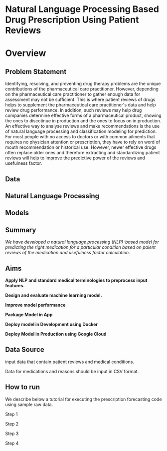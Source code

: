 # Natural Language Processing Based Drug Prescription Using Patient Reviews #


# Overview
## Problem Statement ##
Identifying, resolving, and preventing drug therapy problems are the unique contributions of the pharmaceutical care practitioner. However, depending on the pharmaceutical care practitioner to gather enough data for assessment may not be sufficient. This is where patient reviews of drugs helps to supplement the pharmaceutical care practitioner's data and help review drug performance. In addition, such reviews may help drug companies determine effective forms of a pharmaceutical product, showing the ones to discotinue in production and the ones to focus on in production. An effective way to analyse reviews and make recommendations is the use of natural language processing and classification modeling for prediction. For most people with no access to doctors or with common ailments that requires no physician attention or prescription, they have to rely on word of mouth recommendation or historical use. However, newer effective drugs often replace older ones and therefore extracting and standardizing patient reviews will help to improve the predictive power of the reviews and usefulness factor.

## Data ##

## Natural Language Processing ## 

## Models ##

## Summary ##
*We have developed a natural language processing (NLP)-based model for predicting the right medication for a particular condition based on paient reviews of the medication and usefulness factor calculation.*

## Aims ##
**Apply NLP and standard medical terminologies to preprocess input features.**

**Design and evaluate machine learning model.**

**Improve model performance**

**Package Model in App**

**Deploy model in Development using Docker**

**Deploy Model in Production using Google Cloud**

## Data Source ##
input data that contain patient reviews and medical conditions. 

Data for medications and reasons should be input in CSV format. 


## How to run ##
We describe below a tutorial for executing the prescription forecasting code using sample raw data.

Step 1

Step 2

Step 3

Step 4





